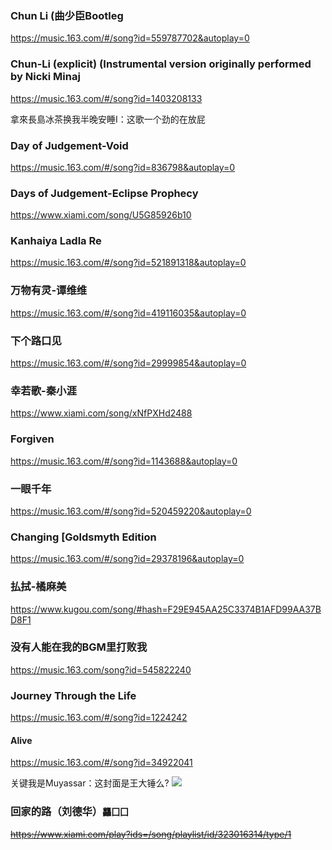 ### Chun Li (曲少臣Bootleg
https://music.163.com/#/song?id=559787702&autoplay=0

### Chun-Li (explicit) (Instrumental version originally performed by Nicki Minaj
https://music.163.com/#/song?id=1403208133

拿來長島冰茶换我半晚安睡I：这歌一个劲的在放屁

### Day of Judgement-Void
https://music.163.com/#/song?id=836798&autoplay=0

### Days of Judgement-Eclipse Prophecy
https://www.xiami.com/song/U5G85926b10

### Kanhaiya Ladla Re
https://music.163.com/#/song?id=521891318&autoplay=0

### 万物有灵-谭维维
https://music.163.com/#/song?id=419116035&autoplay=0

### 下个路口见
https://music.163.com/#/song?id=29999854&autoplay=0

### 幸若歌-秦小涯
https://www.xiami.com/song/xNfPXHd2488

### Forgiven
https://music.163.com/#/song?id=1143688&autoplay=0

### 一眼千年
https://music.163.com/#/song?id=520459220&autoplay=0

### Changing [Goldsmyth Edition
https://music.163.com/#/song?id=29378196&autoplay=0

### 払拭-橘麻美
https://www.kugou.com/song/#hash=F29E945AA25C3374B1AFD99AA37BD8F1

### 没有人能在我的BGM里打败我
https://music.163.com/song?id=545822240

### Journey Through the Life
https://music.163.com/#/song?id=1224242

#### Alive
https://music.163.com/#/song?id=34922041

关键我是Muyassar：这封面是王大锤么?
![](http://p1.music.126.net/WZcj0v-VK2TurWMrX-nq_Q==/3356809000508937.jpg)

### 回家的路（刘德华）`龘囗囗`
~~https://www.xiami.com/play?ids=/song/playlist/id/323016314/type/1~~
